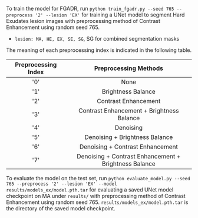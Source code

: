 To train the model for FGADR, run ```python train_fgadr.py --seed 765 --preprocess '2' --lesion 'EX'``` for training a UNet model to segment Hard Exudates lesion images with preprocessing method of Contrast Enhancement using random seed 765.

- ```lesion: MA, HE, EX, SE, SG```, SG for combined segmentation masks

The meaning of each preprocessing index is indicated in the following table.

| Preprocessing Index | Preprocessing Methods |
| :---: | :---: |
| '0' | None |
| '1' | Brightness Balance |
| '2' | Contrast Enhancement |
| '3' | Contrast Enhancement + Brightness Balance |
| '4' | Denoising |
| '5' | Denoising + Brightness Balance |
| '6' | Denoising + Contrast Enhancement |
| '7' | Denoising + Contrast Enhancement + Brightness Balance |

To evaluate the model on the test set, run ```python evaluate_model.py --seed 765 --preprocess '2' --lesion 'EX' --model results/models_ex/model.pth.tar``` for evaluating a saved UNet model checkpoint on MA under ```results/``` with preprocessing method of Contrast Enhancement using random seed 765. `results/models_ex/model.pth.tar` is the directory of the saved model checkpoint.
